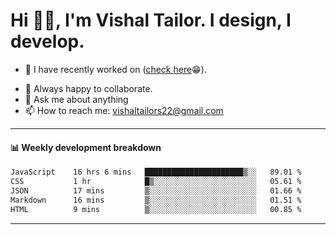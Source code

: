 # Hi 👋🏻, I'm Vishal Tailor. I design, I develop.

- 🔭 I have recently worked on ([check here](https://vishaltailor.com)😁).
<!-- - 🎦 Currently watching: JavaScript: The Hard Parts By Will Sentance. -->
- 👯 Always happy to collaborate.
- 💬 Ask me about anything
- 📫 How to reach me: <a href="mailto:vishaltailors22@gmail.com">vishaltailors22@gmail.com</a>

<hr /> 
<h4>📊 Weekly development breakdown</h4>
<!--START_SECTION:waka-->

```txt
JavaScript    16 hrs 6 mins   ██████████████████████▒░░   89.01 %
CSS           1 hr            █▒░░░░░░░░░░░░░░░░░░░░░░░   05.61 %
JSON          17 mins         ▒░░░░░░░░░░░░░░░░░░░░░░░░   01.66 %
Markdown      16 mins         ▒░░░░░░░░░░░░░░░░░░░░░░░░   01.51 %
HTML          9 mins          ▒░░░░░░░░░░░░░░░░░░░░░░░░   00.85 %
```

<!--END_SECTION:waka-->
<hr /> 

<!-- ![](./profile-3d-contrib/profile-green-animate.svg) -->
